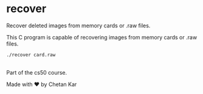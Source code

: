 # recover

Recover deleted images from memory cards or .raw files.

This C program is capable of recovering images from memory cards or .raw files.

<code>./recover card.raw</code><br><br>

Part of the cs50 course.

Made with &hearts; by Chetan Kar

